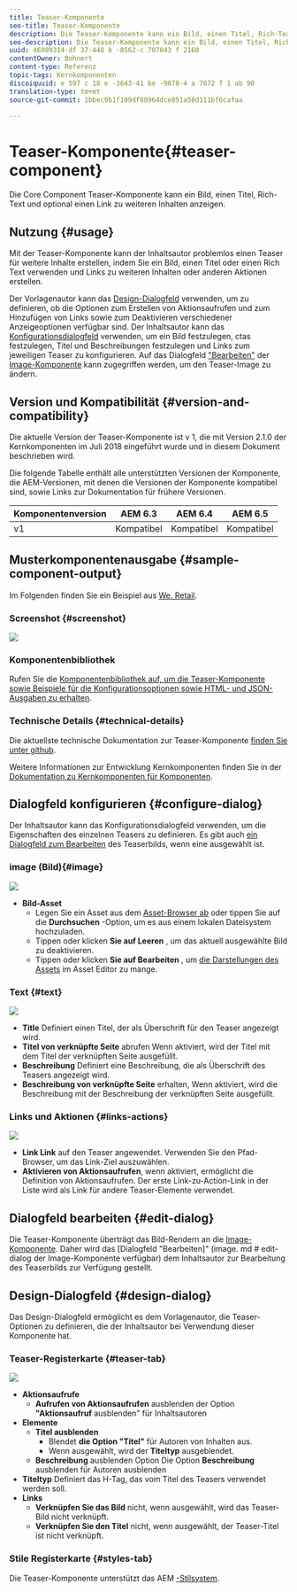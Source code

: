 ```yaml
---
title: Teaser-Komponente
seo-title: Teaser-Komponente
description: Die Teaser-Komponente kann ein Bild, einen Titel, Rich-Text und optional einen Link zu weiteren Inhalten anzeigen.
seo-description: Die Teaser-Komponente kann ein Bild, einen Titel, Rich-Text und optional einen Link zu weiteren Inhalten anzeigen.
uuid: 46989314-df 37-448 b -8562-c 707043 f 2160
contentOwner: Bohnert
content-type: Referenz
topic-tags: Kernkomponenten
discoiquuid: e 597 c 18 e -3643-41 be -9878-4 a 7872 f 1 ab 90
translation-type: tm+mt
source-git-commit: 1bbec9b1f109df88964dce051a58d111bf6cafaa

---
```



# Teaser-Komponente{#teaser-component}

Die Core Component Teaser-Komponente kann ein Bild, einen Titel, Rich-Text und optional einen Link zu weiteren Inhalten anzeigen.

## Nutzung {#usage}

Mit der Teaser-Komponente kann der Inhaltsautor problemlos einen Teaser für weitere Inhalte erstellen, indem Sie ein Bild, einen Titel oder einen Rich Text verwenden und Links zu weiteren Inhalten oder anderen Aktionen erstellen.

Der Vorlagenautor kann das [Design-Dialogfeld](#design-dialog) verwenden, um zu definieren, ob die Optionen zum Erstellen von Aktionsaufrufen und zum Hinzufügen von Links sowie zum Deaktivieren verschiedener Anzeigeoptionen verfügbar sind. Der Inhaltsautor kann das [Konfigurationsdialogfeld](#configure-dialog) verwenden, um ein Bild festzulegen, ctas festzulegen, Titel und Beschreibungen festzulegen und Links zum jeweiligen Teaser zu konfigurieren. Auf das Dialogfeld [&quot;Bearbeiten&quot;](image.md#edit-dialog) der [Image-Komponente](image.md) kann zugegriffen werden, um den Teaser-Image zu ändern.

## Version und Kompatibilität {#version-and-compatibility}

Die aktuelle Version der Teaser-Komponente ist v 1, die mit Version 2.1.0 der Kernkomponenten im Juli 2018 eingeführt wurde und in diesem Dokument beschrieben wird.

Die folgende Tabelle enthält alle unterstützten Versionen der Komponente, die AEM-Versionen, mit denen die Versionen der Komponente kompatibel sind, sowie Links zur Dokumentation für frühere Versionen.

| Komponentenversion | AEM 6.3 | AEM 6.4 | AEM 6.5 |
|---|---|---|---|
| v1 | Kompatibel | Kompatibel | Kompatibel |

## Musterkomponentenausgabe {#sample-component-output}

Im Folgenden finden Sie ein Beispiel aus [We. Retail](https://helpx.adobe.com/experience-manager/6-5/sites/developing/using/we-retail.html).

### Screenshot {#screenshot}

![](assets/screen_shot_2018-07-04at145042.png)

### Komponentenbibliothek

Rufen Sie die [Komponentenbibliothek auf, um die Teaser-Komponente sowie Beispiele für die Konfigurationsoptionen sowie HTML- und JSON-Ausgaben zu erhalten](http://opensource.adobe.com/aem-core-wcm-components/library/teaser.html).

### Technische Details {#technical-details}

Die aktuellste technische Dokumentation zur Teaser-Komponente [finden Sie unter github](https://github.com/adobe/aem-core-wcm-components/blob/master/content/src/content/jcr_root/apps/core/wcm/components/teaser/v1/teaser).

Weitere Informationen zur Entwicklung Kernkomponenten finden Sie in der [Dokumentation zu Kernkomponenten für Komponenten](developing.md).

## Dialogfeld konfigurieren {#configure-dialog}

Der Inhaltsautor kann das Konfigurationsdialogfeld verwenden, um die Eigenschaften des einzelnen Teasers zu definieren. Es gibt auch [ein Dialogfeld zum Bearbeiten](#edit-dialog) des Teaserbilds, wenn eine ausgewählt ist.

### image (Bild){#image}

![](assets/screen_shot_2018-07-03at104125.png)

* **Bild-Asset**
   * Legen Sie ein Asset aus dem [Asset-Browser ab](https://helpx.adobe.com/experience-manager/6-5/sites/authoring/using/author-environment-tools.html) oder tippen Sie auf die **Durchsuchen** -Option, um es aus einem lokalen Dateisystem hochzuladen.
   * Tippen oder klicken **Sie auf Leeren** , um das aktuell ausgewählte Bild zu deaktivieren.
   * Tippen oder klicken **Sie auf Bearbeiten** , um [die Darstellungen des Assets](https://helpx.adobe.com/experience-manager/6-5/assets/using/managing-assets-touch-ui.html) im Asset Editor zu mange.

### Text {#text}

![](assets/screen_shot_2018-07-03at104138.png)

* **Title**
Definiert einen Titel, der als Überschrift für den Teaser angezeigt wird.
* **Titel von verknüpfte Seite**
abrufen Wenn aktiviert, wird der Titel mit dem Titel der verknüpften Seite ausgefüllt.
* **Beschreibung**
Definiert eine Beschreibung, die als Überschrift des Teasers angezeigt wird.
* **Beschreibung von verknüpfte Seite**
erhalten, Wenn aktiviert, wird die Beschreibung mit der Beschreibung der verknüpften Seite ausgefüllt.

### Links und Aktionen {#links-actions}

![](assets/screen_shot_2018-07-03at104146.png)

* **Link Link**
auf den Teaser angewendet. Verwenden Sie den Pfad-Browser, um das Link-Ziel auszuwählen.
* **Aktivieren von Aktionsaufrufen**, wenn aktiviert, ermöglicht die Definition von Aktionsaufrufen. Der erste Link-zu-Action-Link in der Liste wird als Link für andere Teaser-Elemente verwendet.

## Dialogfeld bearbeiten {#edit-dialog}

Die Teaser-Komponente überträgt das Bild-Rendern an die [Image-Komponente](image.md). Daher wird das [Dialogfeld &quot;Bearbeiten]&quot; (image. md # edit-dialog der Image-Komponente verfügbar) dem Inhaltsautor zur Bearbeitung des Teaserbilds zur Verfügung gestellt.

## Design-Dialogfeld {#design-dialog}

Das Design-Dialogfeld ermöglicht es dem Vorlagenautor, die Teaser-Optionen zu definieren, die der Inhaltsautor bei Verwendung dieser Komponente hat.

### Teaser-Registerkarte {#teaser-tab}

![](assets/screen_shot_2018-07-03at105958.png)

* **Aktionsaufrufe**
   * **Aufrufen von Aktionsaufrufen** ausblenden der Option **&quot;Aktionsaufruf** ausblenden&quot; für Inhaltsautoren
* **Elemente**
   * **Titel ausblenden**
      * Blendet **die Option &quot;Titel&quot;** für Autoren von Inhalten aus.
      * Wenn ausgewählt, wird der **Titeltyp** ausgeblendet.
   * **Beschreibung**
ausblenden Option Die Option **Beschreibung** ausblenden für Autoren ausblenden
* **Titeltyp**
Definiert das H-Tag, das vom Titel des Teasers verwendet werden soll.
* **Links**
   * **Verknüpfen Sie das Bild**
nicht, wenn ausgewählt, wird das Teaser-Bild nicht verknüpft.
   * **Verknüpfen Sie den Titel**
nicht, wenn ausgewählt, der Teaser-Titel ist nicht verknüpft.

### Stile Registerkarte {#styles-tab}

Die Teaser-Komponente unterstützt das AEM [-Stilsystem](authoring.md#component-styling).
